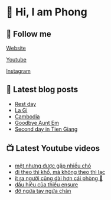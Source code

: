 # 👋 Hi, I am Phong

## 🔗 Follow me

[Website](https://phongever.xyz "Website")

[Youtube](https://www.youtube.com/@phongever "Youtube")

[Instagram](https://www.instagram.com/phongever "Instagram")

## 📝 Latest blog posts

<!-- BLOG-POST-LIST:START -->
- [Rest day](https://phongever.xyz/blog/rest-day/)
- [La Gi](https://phongever.xyz/blog/la-gi/)
- [Cambodia](https://phongever.xyz/blog/cambodia/)
- [Goodbye Aunt Em](https://phongever.xyz/blog/goodbye-aunt-em/)
- [Second day in Tien Giang](https://phongever.xyz/blog/second-day-in-tien-giang/)
<!-- BLOG-POST-LIST:END -->

## 📺 Latest Youtube videos

<!-- YOUTUBE-VIDEO-LIST:START -->
- [mệt nhưng được gặp nhiều chó](https://www.youtube.com/shorts/vjJsOqQC5Bo)
- [đi theo thì khổ, mà không theo thì lạc](https://www.youtube.com/shorts/-8bj5dcgL1s)
- [ít ra người cũng dài hơn cái phòng 🥹](https://www.youtube.com/shorts/KNCXM2J761A)
- [dấu hiệu của thiếu ensure](https://www.youtube.com/shorts/46tI5I8jrF8)
- [đỡ ngứa tay ngứa chân](https://www.youtube.com/shorts/HCDFShR0_xE)
<!-- YOUTUBE-VIDEO-LIST:END -->
